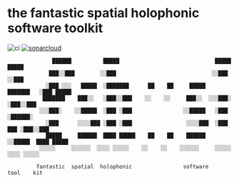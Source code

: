 # the fantastic spatial holophonic software toolkit

![ci](https://github.com/fshstk/fshstk/actions/workflows/ci.yml/badge.svg)
[![sonarcloud](https://sonarcloud.io/api/project_badges/measure?project=fshstk_fshstk&metric=alert_status)](https://sonarcloud.io/summary/new_code?id=fshstk_fshstk)

```text
              ██████          █████                              █████    █████
             ███░░███        ░░███                              ░░███    ░░███
            ░███ ░░░   █████  ░███████      ██    ██     █████  ███████   ░███ █████
           ███████    ███░░   ░███░░███    ░░    ░░     ███░░  ░░░███░    ░███░░███
          ░░░███░    ░░█████  ░███ ░███                ░░█████   ░███     ░██████░
            ░███      ░░░░███ ░███ ░███                 ░░░░███  ░███ ███ ░███░░███
            █████     ██████  ████ █████    ██    ██    ██████   ░░█████  ████ █████
          ░░░░░     ░░░░░░  ░░░░ ░░░░░    ░░    ░░    ░░░░░░     ░░░░░  ░░░░ ░░░░░

         fantastic  spatial  holophonic                software    tool    kit
```
